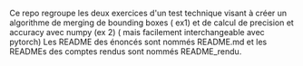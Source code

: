 Ce repo regroupe les deux exercices d'un test technique visant à créer un algorithme de merging de bounding boxes ( ex1) et de calcul de precision et accuracy avec numpy (ex 2) ( mais facilement interchangeable avec pytorch)
Les README des énoncés sont nommés README.md et les READMEs des comptes rendus sont nommés README_rendu.
